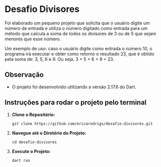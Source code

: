 # Desafio Divisores

Foi elaborado um pequeno projeto que solicita que o usuário digite um número de entrada e utiliza o número digitado como entrada para um método que calcula a soma de todos os divisores de 3 ou de 5 que sejam menores que esse número.

Um exemplo de uso: caso o usuário digite como entrada o número 10, o programa irá executar e obter como retorno o resultado 23, que é obtido pela soma de: 3, 5, 6 e 9. Ou seja, 3 + 5 + 6 + 9 = 23.

## Observação

- O projeto foi desenvolvido utilizando a versão 2.17.6 do Dart.

## Instruções para rodar o projeto pelo terminal

1. **Clone o Repositório:**

   ```
   git clone https://github.com/ericarodrigs/desafio-divisores.git
   ```

2. **Navegue até o Diretório do Projeto:**
    ```
    cd desafio-divisores
    ```
3. **Execute o Projeto:**
    ```
    dart run
    ```



